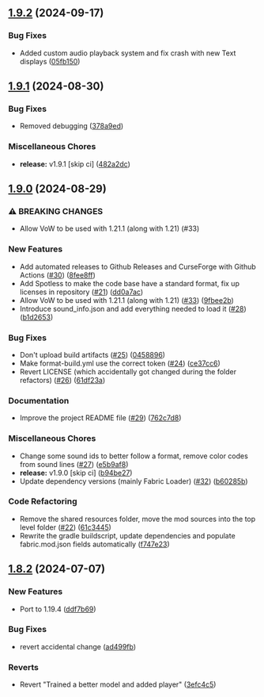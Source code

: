 ## [1.9.2](https://github.com/Team-VoW/WynncraftVoiceProject/compare/v1.9.1...v1.9.2) (2024-09-17)


### Bug Fixes

* Added custom audio playback system and fix crash with new Text displays ([05fb150](https://github.com/Team-VoW/WynncraftVoiceProject/commit/05fb15077ba259c0ca40aca1caebff86f0a5a6ae))

## [1.9.1](https://github.com/Team-VoW/WynncraftVoiceProject/compare/v1.9.0...v1.9.1) (2024-08-30)


### Bug Fixes

* Removed debugging ([378a9ed](https://github.com/Team-VoW/WynncraftVoiceProject/commit/378a9edd1b08f8c8c4c99a3b958923145e15859a))


### Miscellaneous Chores

* **release:** v1.9.1 [skip ci] ([482a2dc](https://github.com/Team-VoW/WynncraftVoiceProject/commit/482a2dcbdc3823f125c2b103821d36308a028c57))

## [1.9.0](https://github.com/Team-VoW/WynncraftVoiceProject/compare/v1.8.2...v1.9.0) (2024-08-29)


### ⚠ BREAKING CHANGES

* Allow VoW to be used with 1.21.1 (along with 1.21) (#33)

### New Features

* Add automated releases to Github Releases and CurseForge with Github Actions ([#30](https://github.com/Team-VoW/WynncraftVoiceProject/issues/30)) ([8fee8ff](https://github.com/Team-VoW/WynncraftVoiceProject/commit/8fee8ffd35df299e708bf042f722b537ef6c485a))
* Add Spotless to make the code base have a standard format, fix up licenses in repository ([#21](https://github.com/Team-VoW/WynncraftVoiceProject/issues/21)) ([dd0a7ac](https://github.com/Team-VoW/WynncraftVoiceProject/commit/dd0a7ac9874dbb806c120bfcf7d7d728da9192df))
* Allow VoW to be used with 1.21.1 (along with 1.21) ([#33](https://github.com/Team-VoW/WynncraftVoiceProject/issues/33)) ([9fbee2b](https://github.com/Team-VoW/WynncraftVoiceProject/commit/9fbee2b0545575b380772b3ab69c7b6fb31e6259))
* Introduce sound_info.json and add everything needed to load it ([#28](https://github.com/Team-VoW/WynncraftVoiceProject/issues/28)) ([b1d2653](https://github.com/Team-VoW/WynncraftVoiceProject/commit/b1d26530b13c12534900643de03e5be6d4af495d))


### Bug Fixes

* Don't upload build artifacts ([#25](https://github.com/Team-VoW/WynncraftVoiceProject/issues/25)) ([0458896](https://github.com/Team-VoW/WynncraftVoiceProject/commit/04588964a4160a88849750c5722200aa422c6240))
* Make format-build.yml use the correct token ([#24](https://github.com/Team-VoW/WynncraftVoiceProject/issues/24)) ([ce37cc6](https://github.com/Team-VoW/WynncraftVoiceProject/commit/ce37cc6b23c13f23df2b60dc0fbe876524998610))
* Revert LICENSE (which accidentally got changed during the folder refactors) ([#26](https://github.com/Team-VoW/WynncraftVoiceProject/issues/26)) ([61df23a](https://github.com/Team-VoW/WynncraftVoiceProject/commit/61df23a269fa9731ed0cb6dbcf59b1136fb1370c))


### Documentation

* Improve the project README file ([#29](https://github.com/Team-VoW/WynncraftVoiceProject/issues/29)) ([762c7d8](https://github.com/Team-VoW/WynncraftVoiceProject/commit/762c7d8ae1f30212781df76821d47cb2d220c325))


### Miscellaneous Chores

* Change some sound ids to better follow a format, remove color codes from sound lines ([#27](https://github.com/Team-VoW/WynncraftVoiceProject/issues/27)) ([e5b9af8](https://github.com/Team-VoW/WynncraftVoiceProject/commit/e5b9af8f71f9fd44fe1868208092a1b1b8c392a8))
* **release:** v1.9.0 [skip ci] ([b94be27](https://github.com/Team-VoW/WynncraftVoiceProject/commit/b94be27c5cbb394ea38eac788d08e29ec8a5cad3))
* Update dependency versions (mainly Fabric Loader) ([#32](https://github.com/Team-VoW/WynncraftVoiceProject/issues/32)) ([b60285b](https://github.com/Team-VoW/WynncraftVoiceProject/commit/b60285b1fc332af3618b54b8d8fe1ab7461fa13c))


### Code Refactoring

* Remove the shared resources folder, move the mod sources into the top level folder ([#22](https://github.com/Team-VoW/WynncraftVoiceProject/issues/22)) ([61c3445](https://github.com/Team-VoW/WynncraftVoiceProject/commit/61c344574335cf7217baba1630e5444f2d2947c8))
* Rewrite the gradle buildscript, update dependencies and populate fabric.mod.json fields automatically ([f747e23](https://github.com/Team-VoW/WynncraftVoiceProject/commit/f747e23784f4a67facbea3c85415b536ea9038a5))

## [1.8.2](https://github.com/Team-VoW/WynncraftVoiceProject/compare/ddf7b698b6dd33b458e11a3a50bda34bfa40c765...v1.8.2) (2024-07-07)


### New Features

* Port to 1.19.4 ([ddf7b69](https://github.com/Team-VoW/WynncraftVoiceProject/commit/ddf7b698b6dd33b458e11a3a50bda34bfa40c765))


### Bug Fixes

* revert accidental change ([ad499fb](https://github.com/Team-VoW/WynncraftVoiceProject/commit/ad499fb2efe80e336d2e466f04088b316ff0fc50))


### Reverts

* Revert "Trained a better model and added player" ([3efc4c5](https://github.com/Team-VoW/WynncraftVoiceProject/commit/3efc4c57f38b08d7e9ad8cd05fab9c88b1b3807e))

